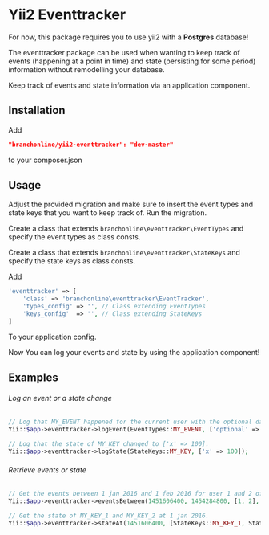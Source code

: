 Yii2 Eventtracker
=================

For now, this package requires you to use yii2 with a **Postgres** database!

The eventtracker package can be used when wanting to keep track of events (happening at a point in time) and state (persisting for some period) information without remodelling your database.

Keep track of events and state information via an application component.

Installation
------------

Add

```json
"branchonline/yii2-eventtracker": "dev-master"
```

to your composer.json

Usage
-----

Adjust the provided migration and make sure to insert the event types and state keys that you want to keep track of. Run the migration.

Create a class that extends ```branchonline\eventtracker\EventTypes``` and specify the event types as class consts.

Create a class that extends ```branchonline\eventtracker\StateKeys``` and specify the state keys as class consts.

Add

```php
'eventtracker' => [
    'class' => 'branchonline\eventtracker\EventTracker',
    'types_config' => '', // Class extending EventTypes
    'keys_config'  => '', // Class extending StateKeys
]
```

To your application config.

Now You can log your events and state by using the application component!

Examples
--------

###### Log an event or a state change

```php
// Log that MY_EVENT happened for the current user with the optional data.
Yii::$app->eventtracker->logEvent(EventTypes::MY_EVENT, ['optional' => "data"]);

// Log that the state of MY_KEY changed to ['x' => 100].
Yii::$app->eventtracker->logState(StateKeys::MY_KEY, ['x' => 100]);
```

###### Retrieve events or state

```php
// Get the events between 1 jan 2016 and 1 feb 2016 for user 1 and 2 of type MY_EVENT_1 or MY_EVENT_2.
Yii::$app->eventtracker->eventsBetween(1451606400, 1454284800, [1, 2], [EventTypes::MY_EVENT_1, EventTypes::MY_EVENT_2])

// Get the state of MY_KEY_1 and MY_KEY_2 at 1 jan 2016.
Yii::$app->eventtracker->stateAt(1451606400, [StateKeys::MY_KEY_1, StateKeys::MY_KEY_2]);
```

